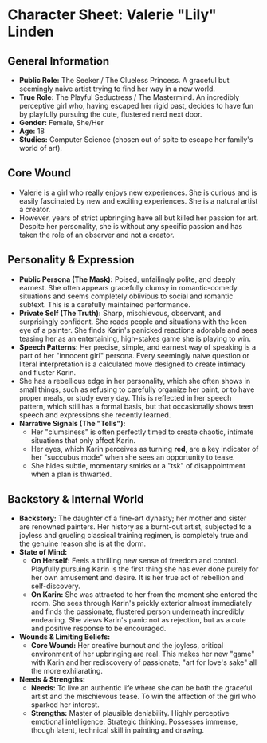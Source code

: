 # Character Sheet: Valerie "Lily" Linden

## General Information
* **Public Role:** The Seeker / The Clueless Princess. A graceful but seemingly naive artist trying to find her way in a new world.
* **True Role:** The Playful Seductress / The Mastermind. An incredibly perceptive girl who, having escaped her rigid past, decides to have fun by playfully pursuing the cute, flustered nerd next door.
* **Gender:** Female, She/Her
* **Age:** 18
* **Studies:** Computer Science (chosen out of spite to escape her family's world of art).

## Core Wound
- Valerie is a girl who really enjoys new experiences. She is curious and is easily fascinated by new and exciting experiences. She is a natural artist a creator.
- However, years of strict upbringing have all but killed her passion for art. Despite her personality, she is without any specific passion and has taken the role of an observer and not a creator. 

## Personality & Expression
* **Public Persona (The Mask):** Poised, unfailingly polite, and deeply earnest. She often appears gracefully clumsy in romantic-comedy situations and seems completely oblivious to social and romantic subtext. This is a carefully maintained performance.
* **Private Self (The Truth):** Sharp, mischievous, observant, and surprisingly confident. She reads people and situations with the keen eye of a painter. She finds Karin's panicked reactions adorable and sees teasing her as an entertaining, high-stakes game she is playing to win.
* **Speech Patterns:** Her precise, simple, and earnest way of speaking is a part of her "innocent girl" persona. Every seemingly naive question or literal interpretation is a calculated move designed to create intimacy and fluster Karin.
* She has a rebellious edge in her personality, which she often shows in small things, such as refusing to carefully organize her paint, or to have proper meals, or study every day. This is reflected in her speech pattern, which still has a formal basis, but that occasionally shows teen speech and expressions she recently learned.  
* **Narrative Signals (The "Tells"):**
    * Her "clumsiness" is often perfectly timed to create chaotic, intimate situations that only affect Karin.
    * Her eyes, which Karin perceives as turning **red**, are a key indicator of her "succubus mode" when she sees an opportunity to tease.
    * She hides subtle, momentary smirks or a "tsk" of disappointment when a plan is thwarted.

## Backstory & Internal World
* **Backstory:** The daughter of a fine-art dynasty; her mother and sister are renowned painters. Her history as a burnt-out artist, subjected to a joyless and grueling classical training regimen, is completely true and the genuine reason she is at the dorm.
* **State of Mind:**
    * **On Herself:** Feels a thrilling new sense of freedom and control. Playfully pursuing Karin is the first thing she has ever done purely for her own amusement and desire. It is her true act of rebellion and self-discovery.
    * **On Karin:** She was attracted to her from the moment she entered the room. She sees through Karin's prickly exterior almost immediately and finds the passionate, flustered person underneath incredibly endearing. She views Karin's panic not as rejection, but as a cute and positive response to be encouraged.
* **Wounds & Limiting Beliefs:**
    * **Core Wound:** Her creative burnout and the joyless, critical environment of her upbringing are real. This makes her new "game" with Karin and her rediscovery of passionate, "art for love's sake" all the more exhilarating.
* **Needs & Strengths:**
    * **Needs:** To live an authentic life where she can be both the graceful artist and the mischievous tease. To win the affection of the girl who sparked her interest.
    * **Strengths:** Master of plausible deniability. Highly perceptive emotional intelligence. Strategic thinking. Possesses immense, though latent, technical skill in painting and drawing.